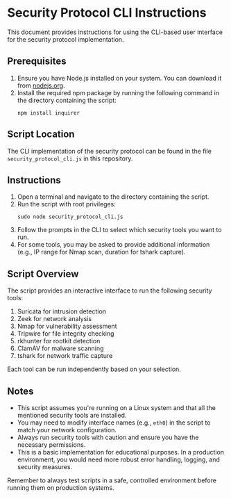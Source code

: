 # Security Protocol CLI Instructions

This document provides instructions for using the CLI-based user interface for the security protocol implementation.

## Prerequisites

1. Ensure you have Node.js installed on your system. You can download it from [nodejs.org](https://nodejs.org/).
2. Install the required npm package by running the following command in the directory containing the script:
   ```
   npm install inquirer
   ```

## Script Location

The CLI implementation of the security protocol can be found in the file `security_protocol_cli.js` in this repository.

## Instructions

1. Open a terminal and navigate to the directory containing the script.
2. Run the script with root privileges:
   ```
   sudo node security_protocol_cli.js
   ```
3. Follow the prompts in the CLI to select which security tools you want to run.
4. For some tools, you may be asked to provide additional information (e.g., IP range for Nmap scan, duration for tshark capture).

## Script Overview

The script provides an interactive interface to run the following security tools:

1. Suricata for intrusion detection
2. Zeek for network analysis
3. Nmap for vulnerability assessment
4. Tripwire for file integrity checking
5. rkhunter for rootkit detection
6. ClamAV for malware scanning
7. tshark for network traffic capture

Each tool can be run independently based on your selection.

## Notes

- This script assumes you're running on a Linux system and that all the mentioned security tools are installed.
- You may need to modify interface names (e.g., `eth0`) in the script to match your network configuration.
- Always run security tools with caution and ensure you have the necessary permissions.
- This is a basic implementation for educational purposes. In a production environment, you would need more robust error handling, logging, and security measures.

Remember to always test scripts in a safe, controlled environment before running them on production systems.
